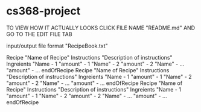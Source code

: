 # cs368-project

TO VIEW HOW IT ACTUALLY LOOKS CLICK FILE NAME "README.md" AND GO TO THE EDIT FILE TAB

input/output file format "RecipeBook.txt"

Recipe
"Name of Recipe"
Instructions
"Description of instructions"
Ingreients
"Name - 1
"amount" - 1
"Name" - 2
"amount" - 2
"Name" - ...
"amount" - ...
endOfRecipe
Recipe
"Name of Recipe"
Instructions
"Description of instructions"
Ingreients
"Name - 1
"amount" - 1
"Name" - 2
"amount" - 2
"Name" - ...
"amount" - ...
endOfRecipe
Recipe
"Name of Recipe"
Instructions
"Description of instructions"
Ingreients
"Name - 1
"amount" - 1
"Name" - 2
"amount" - 2
"Name" - ...
"amount" - ...
endOfRecipe


